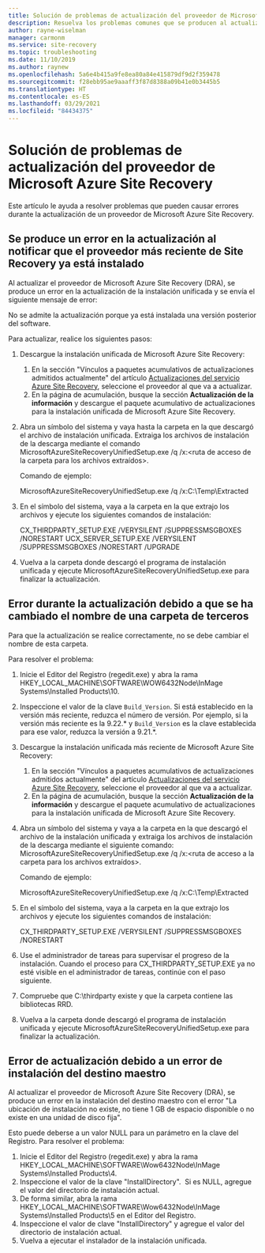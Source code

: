 ```yaml
---
title: Solución de problemas de actualización del proveedor de Microsoft Azure Site Recovery
description: Resuelva los problemas comunes que se producen al actualizar el proveedor de Microsoft Azure Site Recovery.
author: rayne-wiselman
manager: carmonm
ms.service: site-recovery
ms.topic: troubleshooting
ms.date: 11/10/2019
ms.author: raynew
ms.openlocfilehash: 5a6e4b415a9fe8ea80a84e415879df9d2f359478
ms.sourcegitcommit: f28ebb95ae9aaaff3f87d8388a09b41e0b3445b5
ms.translationtype: HT
ms.contentlocale: es-ES
ms.lasthandoff: 03/29/2021
ms.locfileid: "84434375"
---
```

# <a name="troubleshoot-microsoft-azure-site-recovery-provider-upgrade-failures"></a>Solución de problemas de actualización del proveedor de Microsoft Azure Site Recovery

Este artículo le ayuda a resolver problemas que pueden causar errores durante la actualización de un proveedor de Microsoft Azure Site Recovery.

## <a name="the-upgrade-fails-reporting-that-the-latest-site-recovery-provider-is-already-installed"></a>Se produce un error en la actualización al notificar que el proveedor más reciente de Site Recovery ya está instalado

Al actualizar el proveedor de Microsoft Azure Site Recovery (DRA), se produce un error en la actualización de la instalación unificada y se envía el siguiente mensaje de error:

No se admite la actualización porque ya está instalada una versión posterior del software.

Para actualizar, realice los siguientes pasos:

1. Descargue la instalación unificada de Microsoft Azure Site Recovery:
   1. En la sección "Vínculos a paquetes acumulativos de actualizaciones admitidos actualmente" del artículo [Actualizaciones del servicio Azure Site Recovery](service-updates-how-to.md#links-to-currently-supported-update-rollups), seleccione el proveedor al que va a actualizar.
   2. En la página de acumulación, busque la sección **Actualización de la información** y descargue el paquete acumulativo de actualizaciones para la instalación unificada de Microsoft Azure Site Recovery.

2. Abra un símbolo del sistema y vaya hasta la carpeta en la que descargó el archivo de instalación unificada. Extraiga los archivos de instalación de la descarga mediante el comando MicrosoftAzureSiteRecoveryUnifiedSetup.exe /q /x:&lt;ruta de acceso de la carpeta para los archivos extraídos&gt;.
    
    Comando de ejemplo:

    MicrosoftAzureSiteRecoveryUnifiedSetup.exe /q /x:C:\Temp\Extracted

3. En el símbolo del sistema, vaya a la carpeta en la que extrajo los archivos y ejecute los siguientes comandos de instalación:
   
    CX_THIRDPARTY_SETUP.EXE /VERYSILENT /SUPPRESSMSGBOXES /NORESTART  UCX_SERVER_SETUP.EXE /VERYSILENT /SUPPRESSMSGBOXES /NORESTART /UPGRADE

1. Vuelva a la carpeta donde descargó el programa de instalación unificada y ejecute MicrosoftAzureSiteRecoveryUnifiedSetup.exe para finalizar la actualización. 

## <a name="upgrade-failure-due-to-the-3rd-party-folder-being-renamed"></a>Error durante la actualización debido a que se ha cambiado el nombre de una carpeta de terceros

Para que la actualización se realice correctamente, no se debe cambiar el nombre de esta carpeta.

Para resolver el problema:

1. Inicie el Editor del Registro (regedit.exe) y abra la rama HKEY_LOCAL_MACHINE\SOFTWARE\WOW6432Node\InMage Systems\Installed Products\10.
1. Inspeccione el valor de la clave `Build_Version`. Si está establecido en la versión más reciente, reduzca el número de versión. Por ejemplo, si la versión más reciente es la 9.22.\* y `Build_Version` es la clave establecida para ese valor, reduzca la versión a 9.21.\*.
1. Descargue la instalación unificada más reciente de Microsoft Azure Site Recovery:
   1. En la sección "Vínculos a paquetes acumulativos de actualizaciones admitidos actualmente" del artículo [Actualizaciones del servicio Azure Site Recovery](service-updates-how-to.md#links-to-currently-supported-update-rollups), seleccione el proveedor al que va a actualizar.
   2. En la página de acumulación, busque la sección **Actualización de la información** y descargue el paquete acumulativo de actualizaciones para la instalación unificada de Microsoft Azure Site Recovery.
1. Abra un símbolo del sistema y vaya a la carpeta en la que descargó el archivo de la instalación unificada y extraiga los archivos de instalación de la descarga mediante el siguiente comando: MicrosoftAzureSiteRecoveryUnifiedSetup.exe /q /x:&lt;ruta de acceso a la carpeta para los archivos extraídos&gt;.

    Comando de ejemplo:

    MicrosoftAzureSiteRecoveryUnifiedSetup.exe /q /x:C:\Temp\Extracted

1. En el símbolo del sistema, vaya a la carpeta en la que extrajo los archivos y ejecute los siguientes comandos de instalación:
   
    CX_THIRDPARTY_SETUP.EXE /VERYSILENT /SUPPRESSMSGBOXES /NORESTART

1. Use el administrador de tareas para supervisar el progreso de la instalación. Cuando el proceso para CX_THIRDPARTY_SETUP.EXE ya no esté visible en el administrador de tareas, continúe con el paso siguiente.
1. Compruebe que C:\thirdparty existe y que la carpeta contiene las bibliotecas RRD.
1. Vuelva a la carpeta donde descargó el programa de instalación unificada y ejecute MicrosoftAzureSiteRecoveryUnifiedSetup.exe para finalizar la actualización.

## <a name="upgrade-failure-due-to-master-target-installation-failure"></a>Error de actualización debido a un error de instalación del destino maestro

Al actualizar el proveedor de Microsoft Azure Site Recovery (DRA), se produce un error en la instalación del destino maestro con el error "La ubicación de instalación no existe, no tiene 1 GB de espacio disponible o no existe en una unidad de disco fija".

Esto puede deberse a un valor NULL para un parámetro en la clave del Registro. Para resolver el problema:

1. Inicie el Editor del Registro (regedit.exe) y abra la rama HKEY_LOCAL_MACHINE\SOFTWARE\Wow6432Node\InMage Systems\Installed Products\4.
1. Inspeccione el valor de la clave "InstallDirectory".  Si es NULL, agregue el valor del directorio de instalación actual.
1. De forma similar, abra la rama HKEY_LOCAL_MACHINE\SOFTWARE\Wow6432Node\InMage Systems\Installed Products\5 en el Editor del Registro.
1. Inspeccione el valor de clave "InstallDirectory" y agregue el valor del directorio de instalación actual.
1. Vuelva a ejecutar el instalador de la instalación unificada.
